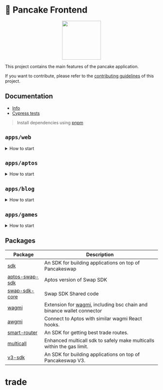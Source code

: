 # 🥞 Pancake Frontend

<p align="center">
  <a href="https://pancakeswap.finance">
      <img src="https://pancakeswap.finance/logo.png" height="128">
  </a>
</p>

This project contains the main features of the pancake application.

If you want to contribute, please refer to the [contributing guidelines](./CONTRIBUTING.md) of this project.

## Documentation

- [Info](doc/Info.md)
- [Cypress tests](doc/Cypress.md)

> Install dependencies using [pnpm](https://pnpm.io)

## `apps/web`

<details>
<summary>
How to start
</summary>

```sh
pnpm i
```

start the development server

```sh
pnpm dev
```

build with production mode

```sh
pnpm build

# start the application after build
pnpm start
```

</details>

## `apps/aptos`

<details>
<summary>
How to start
</summary>

```sh
pnpm dev:aptos
```

```sh
pnpm build:aptos
```

</details>

## `apps/blog`

<details>
<summary>
How to start
</summary>

```sh
pnpm dev:blog
```

```sh
pnpm build:blog
```

</details>

## `apps/games`

<details>
<summary>
How to start
</summary>

```sh
pnpm dev:games
```

```sh
pnpm build:games
```

</details>

## Packages

| Package                                    | Description                                                                                                 |
| ------------------------------------------ | ----------------------------------------------------------------------------------------------------------- |
| [sdk](/packages/swap-sdk)                  | An SDK for building applications on top of Pancakeswap                                                      |
| [aptos-swap-sdk](/packages/aptos-swap-sdk) | Aptos version of Swap SDK                                                                                   |
| [swap-sdk-core](/packages/swap-sdk-core)   | Swap SDK Shared code                                                                                        |
| [wagmi](/packages/wagmi)                   | Extension for [wagmi](https://github.com/wagmi-dev/wagmi), including bsc chain and binance wallet connector |
| [awgmi](/packages/awgmi)                   | Connect to Aptos with similar wagmi React hooks.                                                            |
| [smart-router](/packages/smart-router)     | An SDK for getting best trade routes.                                                                       |
| [multicall](/packages/multicall)           | Enhanced multicall sdk to safely make multicalls within the gas limit.                                      |
| [v3-sdk](/packages/v3-sdk)                 | An SDK for building applications on top of Pancakeswap V3.                                                  |
# trade
